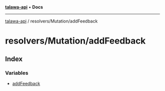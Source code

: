 [**talawa-api**](../../../README.md) • **Docs**

***

[talawa-api](../../../modules.md) / resolvers/Mutation/addFeedback

# resolvers/Mutation/addFeedback

## Index

### Variables

- [addFeedback](variables/addFeedback.md)

